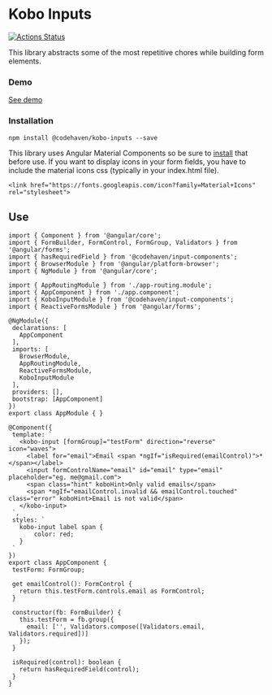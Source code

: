 # Kobo Inputs

[![Actions Status](https://github.com/verygreenboi/common-components/workflows/Build%20Common%20Components%20Library/badge.svg)](https://github.com/verygreenboi/common-components/actions)

This library abstracts some of the most repetitive chores while building form elements.

### Demo

[See demo](https://stackblitz.com/edit/angular-qjw4sx)

### Installation
```npm install @codehaven/kobo-inputs --save```

This library uses Angular Material Components so be sure to [install](https://material.angular.io/guide/getting-started) that before use. If you want to display icons in your form fields, you have to include the material icons css (typically in your index.html file).

```
<link href="https://fonts.googleapis.com/icon?family=Material+Icons" rel="stylesheet">
```
 
 ## Use
 
 ```
import { Component } from '@angular/core';
import { FormBuilder, FormControl, FormGroup, Validators } from '@angular/forms';
import { hasRequiredField } from '@codehaven/input-components';
import { BrowserModule } from '@angular/platform-browser';
import { NgModule } from '@angular/core';

import { AppRoutingModule } from './app-routing.module';
import { AppComponent } from './app.component';
import { KoboInputModule } from '@codehaven/input-components';
import { ReactiveFormsModule } from '@angular/forms';

@NgModule({
  declarations: [
    AppComponent
  ],
  imports: [
    BrowserModule,
    AppRoutingModule,
    ReactiveFormsModule,
    KoboInputModule
  ],
  providers: [],
  bootstrap: [AppComponent]
})
export class AppModule { }

@Component({
  template: `
    <kobo-input [formGroup]="testForm" direction="reverse" icon="waves">
      <label for="email">Email <span *ngIf="isRequired(emailControl)">*</span></label>
      <input formControlName="email" id="email" type="email" placeholder="eg. me@gmail.com">
      <span class="hint" koboHint>Only valid emails</span>
      <span *ngIf="emailControl.invalid && emailControl.touched" class="error" koboHint>Email is not valid</span>
    </kobo-input>
  `,
  styles: `
    kobo-input label span {
        color: red;
    }
  `
})
export class AppComponent {
  testForm: FormGroup;

  get emailControl(): FormControl {
    return this.testForm.controls.email as FormControl;
  }

  constructor(fb: FormBuilder) {
    this.testForm = fb.group({
      email: ['', Validators.compose([Validators.email, Validators.required])]
    });
  }

  isRequired(control): boolean {
    return hasRequiredField(control);
  }
}
```
